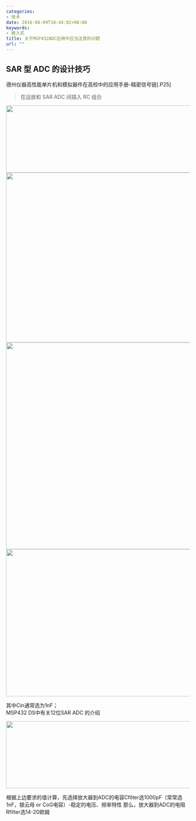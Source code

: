 ```yaml
---
categories:
- 技术
date: 2016-08-09T18:44:02+08:00
keywords:
- 嵌入式
title: 关于MSP432ADC应用中应当注意的问题
url: ""
---
```


## SAR 型 ADC 的设计技巧

德州仪器高性能单片机和模拟器件在高校中的应用手册-精密信号链[.P25]
<br/>

> 在运放和 SAR ADC 间插入 RC 组合

<div>
    <img src="/media/note_img/1_1_MSP432ADC.jpg" width="609px" height="184px"/>
    <img src="/media/note_img/1_2_MSP432ADC.jpg" width="624px" height="465px"/>
	<img src="/media/note_img/1_3_MSP432ADC.jpg" width="609px" height="566px"/>
	<img src="/media/note_img/1_4_MSP432ADC.jpg" width="690px" height="403px"/> 
</div>


其中Cin通常选为1nF；
<br/>
MSP432 DS中有关12位SAR ADC 的介绍
<div>
    <img src="/media/note_img/1_5_MSP432ADC.jpg" width="609px" height="184px"/>
</div>

根据上边要求的值计算，先选择放大器到ADC的电容Cfilter选1000pF（常常选1nF，银云母 or 
CoG电容）-稳定的电压、频率特性 那么，放大器到ADC的电阻Rfilter选14-20欧姆

<br/>
<br/>
<br/>